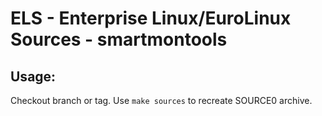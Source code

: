 # ELS - Enterprise Linux/EuroLinux Sources - smartmontools
 
## Usage:
  Checkout branch or tag. Use `make sources` to recreate  SOURCE0 archive.
